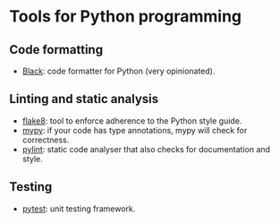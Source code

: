 # Tools for Python programming


## Code formatting

* [Black](https://github.com/psf/black): code formatter for Python (very
  opinionated).


## Linting and static analysis

* [flake8](https://flake8.pycqa.org/en/latest/): tool to enforce adherence
  to the Python style guide.
* [mypy](https://mypy-lang.org/): if your code has type annotations, mypy
  will check for correctness.
* [pylint](https://github.com/pylint-dev/pylint): static code analyser that
  also checks for documentation and style.


## Testing

* [pytest](https://docs.pytest.org/): unit testing framework.
